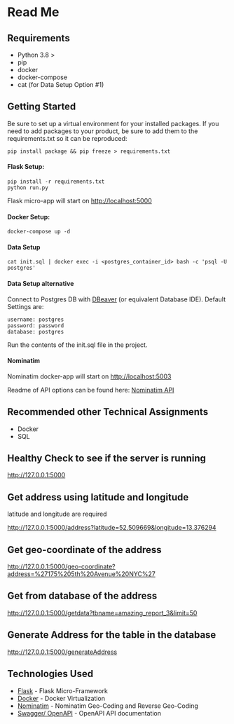 # Read Me
## Requirements

- Python 3.8 >
- pip 
- docker 
- docker-compose
- cat (for Data Setup Option #1)

## Getting Started

Be sure to set up a virtual environment for your installed packages. If you need to add packages to your product, be sure to add them to the requirements.txt so it can be reproduced:
    
    pip install package && pip freeze > requirements.txt

#### Flask Setup:

    pip install -r requirements.txt
    python run.py
    
Flask micro-app will start on [http://localhost:5000](http://localhost:5000)

#### Docker Setup:

    docker-compose up -d 
    
#### Data Setup

    cat init.sql | docker exec -i <postgres_container_id> bash -c 'psql -U postgres'

#### Data Setup alternative
Connect to Postgres DB with [DBeaver](https://dbeaver.io/download/) (or equivalent Database IDE). 
Default Settings are:
     
    username: postgres
    password: password
    database: postgres
    
Run the contents of the init.sql file in the project. 

#### Nominatim

Nominatim docker-app will start on [http://localhost:5003](http://localhost:5003)

Readme of API options can be found here: [Nominatim API](https://nominatim.org/release-docs/latest/api/Search/)

## Recommended other Technical Assignments

- Docker
- SQL

## Healthy Check to see if the server is running

http://127.0.0.1:5000

## Get address using latitude and longitude
latitude and longitude are required

http://127.0.0.1:5000/address?latitude=52.509669&longitude=13.376294

## Get geo-coordinate of the address

http://127.0.0.1:5000/geo-coordinate?address=%27175%205th%20Avenue%20NYC%27

## Get from database of the address

http://127.0.0.1:5000/getdata?tbname=amazing_report_3&limit=50

## Generate Address for the table in the database

http://127.0.0.1:5000/generateAddress

## Technologies Used

- [Flask](https://flask.palletsprojects.com/en/1.1.x/quickstart/) - Flask Micro-Framework
- [Docker](https://www.docker.com) - Docker Virtualization
- [Nominatim](https://wiki.openstreetmap.org/wiki/Nominatim) - Nominatim Geo-Coding and Reverse Geo-Coding
- [Swagger/ OpenAPI](https://swagger.io/specification/) - OpenAPI API documentation 
